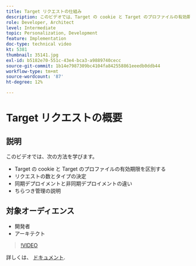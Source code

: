 ```yaml
---
title: Target リクエストの仕組み
description: このビデオでは、Target の cookie と Target のプロファイルの有効期限について説明します。 Target リクエストの数とタイプの決定、同期デプロイメントと非同期デプロイメントの区別、ちらつき管理の説明をおこなう方法について説明します。
role: Developer, Architect
level: Intermediate
topic: Personalization, Development
feature: Implementation
doc-type: technical video
kt: 5381
thumbnail: 35141.jpg
exl-id: b5182e70-551c-43e4-bca3-a9889740cecc
source-git-commit: 1b14e7987309bc4104fa842558861eeedb0ddb44
workflow-type: tm+mt
source-wordcount: '87'
ht-degree: 12%

---
```


# Target リクエストの概要

## 説明

このビデオでは、次の方法を学びます。

* Target の cookie と Target のプロファイルの有効期限を区別する
* リクエストの数とタイプの決定
* 同期デプロイメントと非同期デプロイメントの違い
* ちらつき管理の説明

## 対象オーディエンス

* 開発者
* アーキテクト

>[!VIDEO](https://video.tv.adobe.com/v/35141/?quality=12)

詳しくは、 [ドキュメント](https://experienceleague.adobe.com/docs/target/using/implement-target/implementing-target.html?lang=en).
